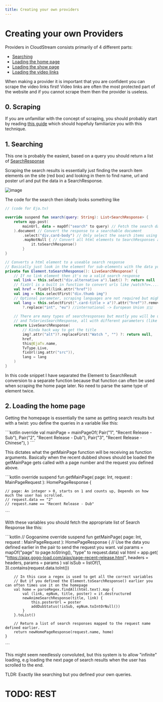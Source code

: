 ```yaml
---
title: Creating your own providers
---
```


# Creating your own Providers

Providers in CloudStream consists primarily of 4 different parts:

- [Searching](/dokka/app/com.lagradost.cloudstream3/-main-a-p-i/index.html#498495168%2FFunctions%2F492899073)
- [Loading the home page](/dokka/app/com.lagradost.cloudstream3/-main-a-p-i/index.html#1356482668%2FFunctions%2F492899073)
- [Loading the show page](/dokka/app/com.lagradost.cloudstream3/-main-a-p-i/index.html#1671784382%2FFunctions%2F492899073)
- [Loading the video links](/dokka/app/com.lagradost.cloudstream3/-main-a-p-i/index.html#-930139416%2FFunctions%2F492899073)

When making a provider it is important that you are confident you can scrape the video links first!
Video links are often the most protected part of the website and if you cannot scrape them then the provider is useless.

## 0. Scraping

If you are unfamiliar with the concept of scraping, you should probably start by reading [this guide](../scraping/index.md) which should hopefuly familiarize you with this technique.

## 1. Searching

This one is probably the easiest, based on a query you should return a list of [SearchResponse](/dokka/app/com.lagradost.cloudstream3/-search-response/index.html)

Scraping the search results is essentially just finding the search item elements on the site (red box) and looking in them to find name, url and poster url and put the data in a SearchResponse.

![image](https://user-images.githubusercontent.com/46196380/184509999-0a50d13d-bc89-4f61-9f6e-f36648de0510.png)

The code for the search then ideally looks something like

```kotlin
// (code for Eja.tv)

override suspend fun search(query: String): List<SearchResponse> {
    return app.post(
        mainUrl, data = mapOf("search" to query) // Fetch the search data
    ).document // Convert the response to a searchable document  
        .select("div.card-body") // Only select the search items using a CSS selector
        .mapNotNull { // Convert all html elements to SearchResponses and filter out the null search results
            it.toSearchResponse()
        }
}

// Converts a html element to a useable search response
// Basically just look in the element for sub-elements with the data you want
private fun Element.toSearchResponse(): LiveSearchResponse? {
    // If no link element then it's no a valid search response
    val link = this.select("div.alternative a").last() ?: return null
    // fixUrl is a built in function to convert urls like /watch?v=..... to https://www.youtube.com/watch?v=.....
    val href = fixUrl(link.attr("href"))
    val img = this.selectFirst("div.thumb img")
    // Optional parameter, scraping languages are not required but might be nice on some sites
    val lang = this.selectFirst(".card-title > a")?.attr("href")?.removePrefix("?country=")
        ?.replace("int", "eu") //international -> European Union 🇪🇺
        
    // There are many types of searchresponses but mostly you will be using AnimeSearchResponse, MovieSearchResponse
    // and TvSeriesSearchResponse, all with different parameters (like episode count)
    return LiveSearchResponse(
        // Kinda hack way to get the title
        img?.attr("alt")?.replaceFirst("Watch ", "") ?: return null,
        href,
        this@EjaTv.name,
        TvType.Live,
        fixUrl(img.attr("src")),
        lang = lang
    )
}
```

In this code snippet I have separated the Element to SearchResult conversion to a separate function because that function can often be used when scraping the home page later. No need to parse the same type of element twice.

## 2. Loading the home page

Getting the homepage is essentially the same as getting search results but with a twist: you define the queries in a variable like this:

ˋˋˋkotlin
override val mainPage = mainPageOf(
        Pair("1", "Recent Release - Sub"),
        Pair("2", "Recent Release - Dub"),
        Pair("3", "Recent Release - Chinese"),
    )
ˋˋˋ

This dictates what the getMainPage function will be receiving as function arguments.
Basically when the recent dubbed shows should be loaded the getMainPage gets called with a page number and the request you defined above.

ˋˋˋkotlin
override suspend fun getMainPage(
        page: Int,
        request : MainPageRequest
    ): HomePageResponse {

    // page: An integer > 0, starts on 1 and counts up, Depends on how much the user has scrolled.
    // request.data == "2"
    // request.name == "Recent Release - Dub"

ˋˋˋ

With these variables you should fetch the appropriate list of Search Response like this:

ˋˋˋkotlin
// Gogoanime
override suspend fun getMainPage(
        page: Int,
        request : MainPageRequest
    ): HomePageResponse {
        // Use the data you defined earlier in the pair to send the request you want.
        val params = mapOf("page" to page.toString(), "type" to request.data)
        val html = app.get(
            "https://ajax.gogo-load.com/ajax/page-recent-release.html",
            headers = headers,
            params = params
        )
        val isSub = listOf(1, 3).contains(request.data.toInt())

        // In this case a regex is used to get all the correct variables
        // But if you defined the Element.toSearchResponse() earlier you can often times use it on the homepage
        val home = parseRegex.findAll(html.text).map {
            val (link, epNum, title, poster) = it.destructured
            newAnimeSearchResponse(title, link) {
                this.posterUrl = poster
                addDubStatus(!isSub, epNum.toIntOrNull())
            }
        }.toList()

        // Return a list of search responses mapped to the request name defined earlier.
        return newHomePageResponse(request.name, home)
    }
ˋˋˋ

This might seem needlessly convoluted, but this system is to allow "infinite" loading, e.g loading the next page of search
results when the user has scrolled to the end.

TLDR: Exactly like searching but you defined your own queries.


# TODO: REST
